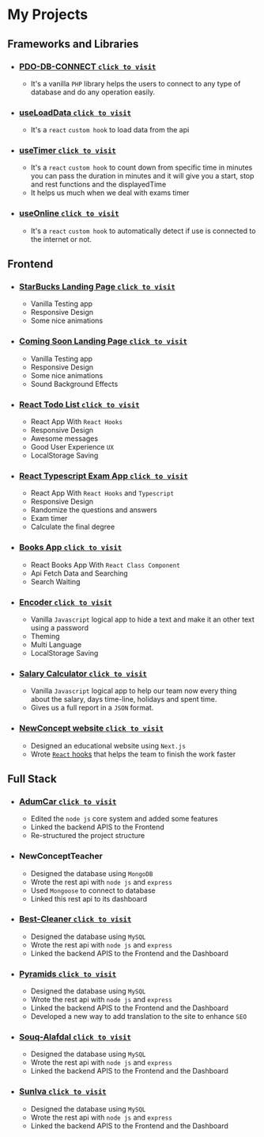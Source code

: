 # My Projects

## Frameworks and Libraries

- ### [PDO-DB-CONNECT `click to visit`](https://github.com/MohammedElgohary/portfolio/tree/main/frmaeworks/php/PDO_DB_CONNECT)

  - It's a vanilla `PHP` library helps the users to connect to any type of database and do any operation easily.

- ### [useLoadData `click to visit`](https://github.com/MohammedElgohary/portfolio/tree/main/frmaeworks/react/hooks/useLoadData)

  - It's a `react` `custom hook` to load data from the api

- ### [useTimer `click to visit`](https://github.com/MohammedElgohary/portfolio/tree/main/frmaeworks/react/hooks/useTimer)

  - It's a `react` `custom hook` to count down from specific time in minutes you can pass the duration in minutes and it will give you a start, stop and rest functions and the displayedTime
  - It helps us much when we deal with exams timer

- ### [useOnline `click to visit`](https://github.com/MohammedElgohary/portfolio/tree/main/frmaeworks/react/hooks/useOnline)
  - It's a `react` `custom hook` to automatically detect if use is connected to the internet or not.

## Frontend

- ### [StarBucks Landing Page `click to visit`](https://mohammedelgohary.github.io/starbucks_landing_page/)

  - Vanilla Testing app
  - Responsive Design
  - Some nice animations

- ### [Coming Soon Landing Page `click to visit`](https://mohammedelgohary.github.io/comming_soon/)

  - Vanilla Testing app
  - Responsive Design
  - Some nice animations
  - Sound Background Effects

- ### [React Todo List `click to visit`](https://react-to-do-list-delta.vercel.app/)

  - React App With `React Hooks`
  - Responsive Design
  - Awesome messages
  - Good User Experience `UX`
  - LocalStorage Saving

- ### [React Typescript Exam App `click to visit`](https://react-quiz-app-typescript-pi.vercel.app/)

  - React App With `React Hooks` and `Typescript`
  - Responsive Design
  - Randomize the questions and answers
  - Exam timer
  - Calculate the final degree

- ### [Books App `click to visit`](https://my-library-app-amber.vercel.app/)

  - React Books App With `React Class Component`
  - Api Fetch Data and Searching
  - Search Waiting

- ### [Encoder `click to visit`](https://mohammedelgohary.github.io/encoder/)

  - Vanilla `Javascript` logical app to hide a text and make it an other text using a password
  - Theming
  - Multi Language
  - LocalStorage Saving

- ### [Salary Calculator `click to visit`](https://mohammedelgohary.github.io/SalaryCalaultor/)

  - Vanilla `Javascript` logical app to help our team now every thing about the salary, days time-line, holidays and spent time.
  - Gives us a full report in a `JSON` format.

- ### [NewConcept website `click to visit`](https://newconcept.education/)
  - Designed an educational website using `Next.js`
  - Wrote [`React` hooks](https://github.com/MohammedElgohary/portfolio/tree/main/frmaeworks/react/hooks) that helps the team to finish the work faster

## Full Stack

- ### [AdumCar `click to visit`](https://adumcar.com/)

  - Edited the `node js` core system and added some features
  - Linked the backend APIS to the Frontend
  - Re-structured the project structure

- ### NewConceptTeacher

  - Designed the database using `MongoDB`
  - Wrote the rest api with `node js` and `express`
  - Used `Mongoose` to connect to database
  - Linked this rest api to its dashboard

- ### [Best-Cleaner `click to visit`](https://best-cleaner.com/)

  - Designed the database using `MySQL`
  - Wrote the rest api with `node js` and `express`
  - Linked the backend APIS to the Frontend and the Dashboard

- ### [Pyramids `click to visit`](https://pyramidsagri.com/en/)

  - Designed the database using `MySQL`
  - Wrote the rest api with `node js` and `express`
  - Linked the backend APIS to the Frontend and the Dashboard
  - Developed a new way to add translation to the site to enhance `SEO`

- ### [Souq-Alafdal `click to visit`](https://bsmeg.com/)

  - Designed the database using `MySQL`
  - Wrote the rest api with `node js` and `express`
  - Linked the backend APIS to the Frontend and the Dashboard

- ### [SunIva `click to visit`](https://sunivaeg.com/)
  - Designed the database using `MySQL`
  - Wrote the rest api with `node js` and `express`
  - Linked the backend APIS to the Frontend and the Dashboard
